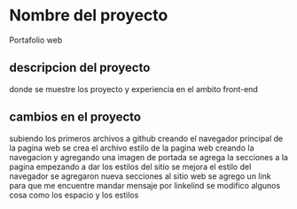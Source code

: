 # Nombre del proyecto

Portafolio web

## descripcion del proyecto

donde se muestre los proyecto y experiencia en el ambito front-end

## cambios en el proyecto

subiendo los primeros archivos a github
creando el navegador principal de la pagina web
se crea el archivo estilo de la pagina web
creando la navegacion y agregando una imagen de portada
se agrega la secciones a la pagina
empezando a dar los estilos del sitio
se mejora el estilo del navegador
se agregaron nueva secciones al sitio web
se agrego un link para que me encuentre mandar mensaje por linkelind
se modifico algunos cosa como los espacio
y los estilos
